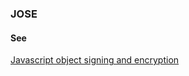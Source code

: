 ### JOSE

<h4>See</h4><p><a href="javascript-object-signing-and-encryption">Javascript object signing and encryption</a></p>